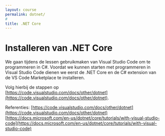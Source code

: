 ```yaml
---
layout: course
permalink: dotnet/
#
title: .NET Core
---
```

# Installeren van .NET Core

We gaan tijdens de lessen gebruikmaken van Visual Studio Code om te programmeren in C#.
Voordat we kunnen starten met programmeren in Visual Studio Code dienen we eerst de .NET Core en de C# extension van de VS Code Marketplace te installeren.

Volg hierbij de stappen op [https://code.visualstudio.com/docs/other/dotnet](https://code.visualstudio.com/docs/other/dotnet).


Referenties:
[https://code.visualstudio.com/docs/other/dotnet](https://code.visualstudio.com/docs/other/dotnet)
[https://docs.microsoft.com/en-us/dotnet/core/tutorials/with-visual-studio-code](https://docs.microsoft.com/en-us/dotnet/core/tutorials/with-visual-studio-code)